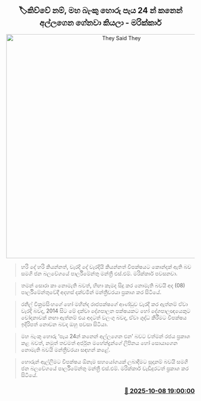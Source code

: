 <p align='center'><b><h2 align='center' title='They Said They'd Grab the Central Bank Thieves by the Ear and Bring Them in Within 24 Hours - Marikkar'>🏷කිව්වේ නම්, මහ බැංකු හොරු පැය 24 න් කනෙන් අල්ලගෙන ගේනවා කියලා - මරික්කාර්</h2></b></p>
<p align='center'><img src='https://helakuru.sgp1.cdn.digitaloceanspaces.com/esana/images/lib/sm-marikkar-archived.jpg' width='600' alt='They Said They'd Grab the Central Bank Thieves by the Ear and Bring Them in Within 24 Hours - Marikkar'></p>

> හරි දේ හරි කියන්නත්, වැරදි දේ වැරදියි කියන්නත් විපක්ෂයට කොන්දක් ඇති බව සමගි ජන බලවේගයේ පාර්ලිමේන්තු මන්ත්‍රී එස්.එම්. මරික්කාර් පවසනවා.

> තමන් සොරා කා නොමැති බවත්, හිඟා කෑමද සිදු ‍කර නොමැති බවයි අද (08) පාර්ලිමේන්තුවේදී අදහස් දක්වමින් මන්ත්‍රීවරයා ප්‍රකාශ කර සිටියේ. 

> රනිල් වික්‍රමසිංහගේ හෝ මහින්ද රාජපක්ෂගේ ආණ්ඩුව වැරදි කර ඇත්නම් ඒවා වැරදි බවද, 2014 සිට මේ දක්වා දේශපාලන පක්ෂයකට හෝ දේශපාලඥයෙකුට චෝදනාවක් නඟා ඇත්නම් එය අදටත් වලංගු බවද, ඒවා ශුද්ධ කිරීමට විපක්ෂය ඉදිරිපත් නොවන බවද ඔහු පවසා සිටියා.

> මහ බැංකු හොරු ‘පැය 24න් කනෙන් අල්ලගෙන එන’ බවට වත්මන් රජය ප්‍රකාශ ‍කළ බවත්, නමුත් තවමත් අර්ජුන මහේන්ද්‍රන්ගේ ලිපිනය හෝ සොයාගෙන නොමැති බවයි මන්ත්‍රීවරයා සඳහන් කළේ.

> හොරුන් ඇල්ලීමට විපක්ෂය ඕනෑම සහයෝගයක් ලබාදීමට සූදානම් බවයි සමගි ජන බලවේගයේ පාර්ලිමේන්තු මන්ත්‍රී එස්.එම්. මරික්කාර් වැඩිදුරටත් ප්‍රකාශ කර සිටියේ.



<h3 align='right'><a href='https://www.helakuru.lk/esana/p/114316/'>📅 2025-10-08 19:00:00</a></h3>
